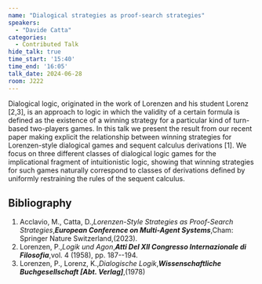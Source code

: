 ```yaml
---
name: "Dialogical strategies as proof-search strategies"
speakers:
  - "Davide Catta"
categories:
  - Contributed Talk
hide_talk: true
time_start: '15:40'
time_end: '16:05'
talk_date: 2024-06-28
room: J222
---
```













Dialogical logic, originated in the work of Lorenzen and his student Lorenz [2,3], is an approach to logic in which the validity of a certain formula is defined as the existence of a winning strategy for a particular kind of turn-based two-players games.
In this talk we present the result from our recent paper making explicit the relationship between winning strategies for Lorenzen-style dialogical games and sequent calculus derivations [1]. 
We focus on three different classes of dialogical logic games for the implicational fragment of intuitionistic logic, showing that winning strategies for such games naturally correspond to classes of derivations defined by uniformly restraining the rules of the sequent calculus.

## Bibliography












1. Acclavio, M., Catta, D.,_Lorenzen-Style Strategies as Proof-Search Strategies_,**_European Conference on Multi-Agent Systems_**,Cham: Springer Nature Switzerland,(2023).
2. Lorenzen, P.,_Logik und Agon_,**_Atti Del XII Congresso Internazionale di Filosofia_**,vol. 4 (1958), pp. 187--194.
3. Lorenzen, P., Lorenz, K.,_Dialogische Logik_,**_Wissenschaftliche Buchgesellschaft [Abt. Verlag]_**,(1978)






